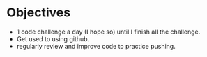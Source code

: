 # Objectives
- 1 code challenge a day (I hope so) until I finish all the challenge.
- Get used to using github.
- regularly review and improve code to practice pushing.
